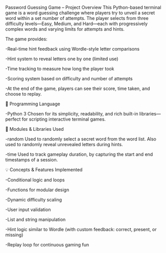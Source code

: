  Password Guessing Game – Project Overview
This Python-based terminal game is a word guessing challenge where players try to unveil a secret word within a set number of attempts. The player selects from three difficulty levels—Easy, Medium, and Hard—each with progressively complex words and varying limits for attempts and hints.

The game provides:

-Real-time hint feedback using Wordle-style letter comparisons

-Hint system to reveal letters one by one (limited use)

-Time tracking to measure how long the player took

-Scoring system based on difficulty and number of attempts

-At the end of the game, players can see their score, time taken, and choose to replay.

🧠 Programming Language

-Python 3
Chosen for its simplicity, readability, and rich built-in libraries—perfect for scripting interactive terminal games.

🧰 Modules & Libraries Used

-random
Used to randomly select a secret word from the word list.
Also used to randomly reveal unrevealed letters during hints.

-time
Used to track gameplay duration, by capturing the start and end timestamps of a session.

💡 Concepts & Features Implemented

-Conditional logic and loops

-Functions for modular design

-Dynamic difficulty scaling

-User input validation

-List and string manipulation


-Hint logic similar to Wordle (with custom feedback: correct, present, or missing)

-Replay loop for continuous gaming fun
